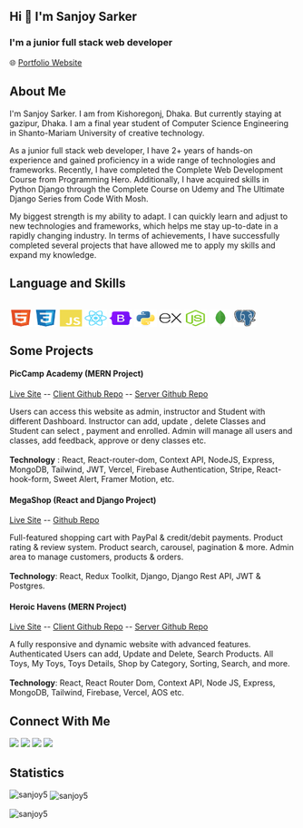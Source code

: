 ## Hi 👋 I'm Sanjoy Sarker

### I'm a junior full stack web developer
🌐
[Portfolio Website](https://sanjoy-sarker.web.app/)

## About Me
I'm Sanjoy Sarker. I am from Kishoregonj, Dhaka. But currently staying at gazipur, Dhaka. I am a final year student of Computer Science Engineering in Shanto-Mariam University of creative technology.

As a junior full stack web developer, I have 2+ years of hands-on experience and gained proficiency in a wide range of technologies and frameworks. Recently, I have completed the Complete Web Development Course from Programming Hero. Additionally, I have acquired skills in Python Django through the Complete Course on Udemy and The Ultimate Django Series from Code With Mosh.

My biggest strength is my ability to adapt. I can quickly learn and adjust to new technologies and frameworks, which helps me stay up-to-date in a rapidly changing industry. In terms of achievements, I have successfully completed several projects that have allowed me to apply my skills and expand my knowledge.

## Language and Skills

<div style="display: inline_block"><br>
  <img align="center" alt="Rafa-HTML" height="30" width="40" src="https://raw.githubusercontent.com/devicons/devicon/master/icons/html5/html5-original.svg">
  <img align="center" alt="Rafa-CSS" height="30" width="40" src="https://raw.githubusercontent.com/devicons/devicon/master/icons/css3/css3-original.svg">
  <img align="center" alt="Rafa-Js" height="30" width="40" src="https://raw.githubusercontent.com/devicons/devicon/master/icons/javascript/javascript-plain.svg">
  <img align="center" alt="Rafa-React" height="30" width="40" src="https://raw.githubusercontent.com/devicons/devicon/master/icons/react/react-original.svg">
   <img align="center" alt="Rafa-Csharp" height="30" width="40" src="https://raw.githubusercontent.com/devicons/devicon/master/icons/bootstrap/bootstrap-original.svg">
  <img align="center" alt="Rafa-Python" height="30" width="40" src="https://raw.githubusercontent.com/devicons/devicon/master/icons/python/python-original.svg">
  <img align="center" alt="Rafa-Csharp" height="30" width="40" src="https://raw.githubusercontent.com/devicons/devicon/master/icons/express/express-original.svg">
  <img align="center" alt="Rafa-Csharp" height="30" width="40" src="https://raw.githubusercontent.com/devicons/devicon/master/icons/nodejs/nodejs-original.svg">
  <img align="center" alt="Rafa-HTML" height="30" width="40" src="https://raw.githubusercontent.com/devicons/devicon/master/icons/mongodb/mongodb-original.svg">
 <img align="center" alt="Rafa-HTML" height="30" width="40" src="https://raw.githubusercontent.com/devicons/devicon/master/icons/postgresql/postgresql-original.svg">
</div>


<div>

 ## Some Projects

 #### PicCamp Academy (MERN Project)
 [Live Site](https://pic-camp-academy.web.app/) --
 [Client Github Repo](https://github.com/sanjoy5/piccamp-academy-client) --
 [Server Github Repo](https://github.com/sanjoy5/piccamp-academy-server)

Users can access this website as admin, instructor and Student with different Dashboard. Instructor can add, update , delete Classes and Student can select , payment and enrolled. Admin will manage all users and classes, add feedback, approve or deny classes etc. <br /> <br/>
**Technology** : React, React-router-dom, Context API, NodeJS, Express, MongoDB, Tailwind, JWT, Vercel, Firebase Authentication, Stripe, React-hook-form, Sweet Alert, Framer Motion, etc.

 #### MegaShop (React and Django Project)
 [Live Site](https://mega-shop-c3cd9.web.app/) --
 [Github Repo](https://github.com/sanjoy5/megashop-server)

Full-featured shopping cart with PayPal & credit/debit payments. Product rating & review system. Product search, carousel, pagination & more. Admin area to manage customers, products & orders. <br /> <br/>
**Technology**: React, Redux Toolkit, Django, Django Rest API, JWT & Postgres.

 #### Heroic Havens (MERN Project)
 [Live Site](https://heroic-havens.web.app/) --
 [Client Github Repo](https://github.com/sanjoy5/heroic-havens-app) --
 [Server Github Repo](https://github.com/sanjoy5/heroic-havens-server)

A fully responsive and dynamic website with advanced features. Authenticated Users can add, Update and Delete, Search Products. All Toys, My Toys, Toys Details, Shop by Category, Sorting, Search, and more. <br /> <br/>
**Technology**: React, React Router Dom, Context API, Node JS, Express, MongoDB, Tailwind,
Firebase, Vercel, AOS etc.
 
</div>
  
  ## Connect With Me
 
<div> 
  <a href="https://www.facebook.com/sanjoysarker123" target="_blank"><img src="https://img.shields.io/badge/-Facebook-%233b5998?style=for-the-badge&logo=facebook&logoColor=white" target="_blank"></a>
  <a href="https://www.instagram.com/sanjoysarker4" target="_blank"><img src="https://img.shields.io/badge/-Instagram-%23E4405F?style=for-the-badge&logo=instagram&logoColor=white" target="_blank"></a>
  <a href = "mailto:sanjoysarker157@gmail.com"><img src="https://img.shields.io/badge/-Gmail-%23D14836?style=for-the-badge&logo=gmail&logoColor=white" target="_blank"></a>
  <a href="https://www.linkedin.com/in/rafaella-ballerini-45875016a" target="_blank"><img src="https://img.shields.io/badge/-LinkedIn-%230077B5?style=for-the-badge&logo=linkedin&logoColor=white" target="_blank"></a> 
</div>

## Statistics
<div>
 <p><img align="left" src="https://github-readme-stats.vercel.app/api/top-langs?username=sanjoy5&show_icons=true&locale=en&layout=compact" alt="sanjoy5" /></p>
 <p>&nbsp;<img align="center" src="https://github-readme-stats.vercel.app/api?username=sanjoy5&show_icons=true&locale=en" alt="sanjoy5" /></p>
<p><img align="center" src="https://github-readme-streak-stats.herokuapp.com/?user=sanjoy5&" alt="sanjoy5" /></p>
</div>



<!--
**sanjoy5/sanjoy5** is a ✨ _special_ ✨ repository because its `README.md` (this file) appears on your GitHub profile.

Here are some ideas to get you started:

- 🔭 I’m currently working on ...
- 🌱 I’m currently learning ...
- 👯 I’m looking to collaborate on ...
- 🤔 I’m looking for help with ...
- 💬 Ask me about ...
- 📫 How to reach me: ...
- 😄 Pronouns: ...
- ⚡ Fun fact: ...
-->
